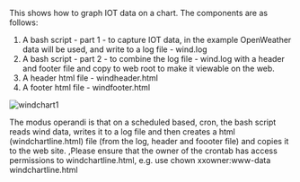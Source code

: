 This shows how to graph IOT data on a chart.
The components are as follows:
1. A bash script - part 1 - to capture IOT data, in the example OpenWeather data will be used, and write to a log file - wind.log
2. A bash script - part 2 - to combine the log file - wind.log with a header and footer file and copy to web root to make it viewable on the web.
3. A header html file - windheader.html
4. A footer html file - windfooter.html

![windchart1](https://user-images.githubusercontent.com/29405761/112129212-173fbe80-8bbf-11eb-8b83-a4552021f9c2.png)

The modus operandi is that on a scheduled based, cron, the bash script reads wind data, writes it to a log file and then creates a html (windchartline.html) file (from the log, header and foooter file) and copies it to the web site. 
,Please ensure that the owner of the crontab has access permissions to windchartline.html, e.g. use chown xxowner:www-data windchartline.html


